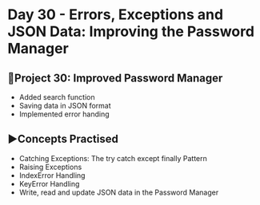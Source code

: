 # Day 30 - Errors, Exceptions and JSON Data: Improving the Password Manager
## 🔡Project 30: Improved Password Manager
- Added search function
- Saving data in JSON format
- Implemented error handing

## ▶️Concepts Practised
- Catching Exceptions: The try catch except finally Pattern
- Raising Exceptions
- IndexError Handling
- KeyError Handling
- Write, read and update JSON data in the Password Manager
